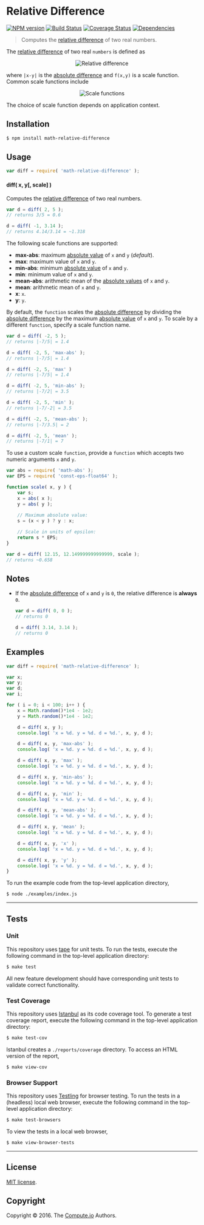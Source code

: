 Relative Difference
===
[![NPM version][npm-image]][npm-url] [![Build Status][build-image]][build-url] [![Coverage Status][coverage-image]][coverage-url] [![Dependencies][dependencies-image]][dependencies-url]

> Computes the [relative difference][relative-difference] of two real numbers.

The [relative difference][relative-difference] of two real `numbers` is defined as

<div class="equation" align="center" data-raw-text="\Delta(x,y) = \frac{|x - y|}{|f(x,y)|} = \left|\frac{x - y}{f(x,y)}\right|" data-equation="eq:relative_difference">
	<img src="https://cdn.rawgit.com/math-io/relative-difference/682615ae856109ddb1bf59eb3baea8ba20c9ab56/docs/img/relative_difference.svg" alt="Relative difference">
	<br>
</div>

where `|x-y|` is the [absolute difference][absolute-difference] and `f(x,y)` is a scale function. Common scale functions include

<div class="equation" align="center" data-raw-text="\begin{align*}f(x,y) &amp;= \max(|x|, |y|)\\f(x,y) &amp;= \max(x,y)\\ f(x,y) &amp;= \min(|x|,|y|)\\f(x,y) &amp;= \min(x,y) \\f(x,y) &amp;= \frac{|x|+|y|}{2} \\f(x,y) &amp;= \frac{x + y}{2}\end{align*}" data-equation="eq:scale_functions">
	<img src="https://cdn.rawgit.com/math-io/relative-difference/3251fd85fe26662f1e4e84038923015520177182/docs/img/scale_functions.svg" alt="Scale functions">
	<br>
</div>

The choice of scale function depends on application context.


## Installation

``` bash
$ npm install math-relative-difference
```


## Usage

``` javascript
var diff = require( 'math-relative-difference' );
```

#### diff( x, y[, scale] )

Computes the [relative difference][relative-difference] of two real numbers.

``` javascript
var d = diff( 2, 5 );
// returns 3/5 = 0.6

d = diff( -1, 3.14 );
// returns 4.14/3.14 = ~1.318
```

The following scale functions are supported:

*	__max-abs__: maximum [absolute value][absolute-value] of `x` and `y` (*default*).
*	__max__: maximum value of `x` and `y`.
*	__min-abs__: minimum [absolute value][absolute-value] of `x` and `y`.
*	__min__: minimum value of `x` and `y`.
*	__mean-abs__: arithmetic mean of the [absolute values][absolute-value] of `x` and `y`.
*	__mean__: arithmetic mean of `x` and `y`.
*	__x__: `x`.
*	__y__: `y`.

By default, the `function` scales the [absolute difference][absolute-difference] by dividing the [absolute difference][absolute-difference] by the maximum [absolute value][absolute-value] of `x` and `y`. To scale by a different `function`, specify a scale function name. 

``` javascript
var d = diff( -2, 5 );
// returns |-7/5| = 1.4

d = diff( -2, 5, 'max-abs' );
// returns |-7/5| = 1.4

d = diff( -2, 5, 'max' )
// returns |-7/5| = 1.4

d = diff( -2, 5, 'min-abs' );
// returns |-7/2| = 3.5

d = diff( -2, 5, 'min' );
// returns |-7/-2| = 3.5

d = diff( -2, 5, 'mean-abs' );
// returns |-7/3.5| = 2

d = diff( -2, 5, 'mean' );
// returns |-7/1| = 7
```

To use a custom scale `function`, provide a `function` which accepts two numeric arguments `x` and `y`.

``` javascript
var abs = require( 'math-abs' );
var EPS = require( 'const-eps-float64' );

function scale( x, y ) {
	var s;
	x = abs( x );
	y = abs( y );
	
	// Maximum absolute value:
	s = (x < y ) ? y : x;

	// Scale in units of epsilon: 
	return s * EPS;
}

var d = diff( 12.15, 12.149999999999999, scale );
// returns ~0.658
```


## Notes

*	If the [absolute difference][absolute-difference] of `x` and `y` is `0`, the relative difference is __always__ `0`.

	``` javascript
	var d = diff( 0, 0 );
	// returns 0

	d = diff( 3.14, 3.14 );
	// returns 0
	```


## Examples

``` javascript
var diff = require( 'math-relative-difference' );

var x;
var y;
var d;
var i;

for ( i = 0; i < 100; i++ ) {
	x = Math.random()*1e4 - 1e2;
	y = Math.random()*1e4 - 1e2;

	d = diff( x, y );
	console.log( 'x = %d. y = %d. d = %d.', x, y, d );

	d = diff( x, y, 'max-abs' );
	console.log( 'x = %d. y = %d. d = %d.', x, y, d );

	d = diff( x, y, 'max' );
	console.log( 'x = %d. y = %d. d = %d.', x, y, d );

	d = diff( x, y, 'min-abs' );
	console.log( 'x = %d. y = %d. d = %d.', x, y, d );

	d = diff( x, y, 'min' );
	console.log( 'x = %d. y = %d. d = %d.', x, y, d );

	d = diff( x, y, 'mean-abs' );
	console.log( 'x = %d. y = %d. d = %d.', x, y, d );

	d = diff( x, y, 'mean' );
	console.log( 'x = %d. y = %d. d = %d.', x, y, d );

	d = diff( x, y, 'x' );
	console.log( 'x = %d. y = %d. d = %d.', x, y, d );

	d = diff( x, y, 'y' );
	console.log( 'x = %d. y = %d. d = %d.', x, y, d );
}
```

To run the example code from the top-level application directory,

``` bash
$ node ./examples/index.js
```


---
## Tests

### Unit

This repository uses [tape][tape] for unit tests. To run the tests, execute the following command in the top-level application directory:

``` bash
$ make test
```

All new feature development should have corresponding unit tests to validate correct functionality.


### Test Coverage

This repository uses [Istanbul][istanbul] as its code coverage tool. To generate a test coverage report, execute the following command in the top-level application directory:

``` bash
$ make test-cov
```

Istanbul creates a `./reports/coverage` directory. To access an HTML version of the report,

``` bash
$ make view-cov
```


### Browser Support

This repository uses [Testling][testling] for browser testing. To run the tests in a (headless) local web browser, execute the following command in the top-level application directory:

``` bash
$ make test-browsers
```

To view the tests in a local web browser,

``` bash
$ make view-browser-tests
```

<!-- [![browser support][browsers-image]][browsers-url] -->


---
## License

[MIT license](http://opensource.org/licenses/MIT).


## Copyright

Copyright &copy; 2016. The [Compute.io][compute-io] Authors.


[npm-image]: http://img.shields.io/npm/v/math-relative-difference.svg
[npm-url]: https://npmjs.org/package/math-relative-difference

[build-image]: http://img.shields.io/travis/math-io/relative-difference/master.svg
[build-url]: https://travis-ci.org/math-io/relative-difference

[coverage-image]: https://img.shields.io/codecov/c/github/math-io/relative-difference/master.svg
[coverage-url]: https://codecov.io/github/math-io/relative-difference?branch=master

[dependencies-image]: http://img.shields.io/david/math-io/relative-difference.svg
[dependencies-url]: https://david-dm.org/math-io/relative-difference

[dev-dependencies-image]: http://img.shields.io/david/dev/math-io/relative-difference.svg
[dev-dependencies-url]: https://david-dm.org/dev/math-io/relative-difference

[github-issues-image]: http://img.shields.io/github/issues/math-io/relative-difference.svg
[github-issues-url]: https://github.com/math-io/relative-difference/issues

[tape]: https://github.com/substack/tape
[istanbul]: https://github.com/gotwarlost/istanbul
[testling]: https://ci.testling.com

[compute-io]: https://github.com/compute-io/
[absolute-value]: https://github.com/math-io/abs
[absolute-difference]: https://github.com/math-io/absolute-difference
[relative-difference]: https://en.wikipedia.org/wiki/Relative_change_and_difference
